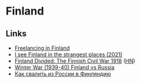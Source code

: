 # Finland

## Links

- [Freelancing in Finland](https://github.com/sam-hosseini/freelancing-in-finland)
- [I see Finland in the strangest places (2021)](https://razib.substack.com/p/i-see-finland-in-the-strangest-places)
- [Finland Divided: The Finnish Civil War 1918](https://finlanddivided.wordpress.com/) ([HN](https://news.ycombinator.com/item?id=29183271))
- [Winter War (1939-40) Finland vs Russia](https://twitter.com/jmkorhonen/status/1498989078649389059)
- [Как свалить из России в Финляндию](https://twitter.com/wyslmwinlyab/status/1496197041160175618)
